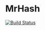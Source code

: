 # MrHash
[![Build Status](http://ci.mbsea.de/job/MrHash/badge/icon)](http://ci.mbsea.de/job/MrHash)
